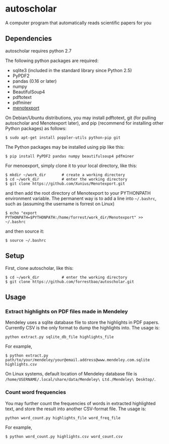 # autoscholar
A computer program that automatically reads scientific papers for you

## Dependencies

autoscholar requires python 2.7

The following python packages are required:
 
- sqlite3 (included in the standard library since Python 2.5)
- PyPDF2
- pandas (0.16 or later) 
- numpy
- BeautifulSoup4
- pdftotext
- pdfminer
- [menotexport](https://github.com/Xunius/Menotexport)

On Debian/Ubuntu distributions, you may install pdftotext, git (for pulling autoscholar and Menotexport later), and pip (recommend for installing other Python packages) as follows: 

    $ sudo apt-get install poppler-utils python-pip git

The Python packages may be installed using pip like this: 

    $ pip install PyPDF2 pandas numpy beautifulsoup4 pdfminer
    
For menoexport, simply clone it to your local directory, like this: 

    $ mkdir ~/work_dir       # create a working directory 
    $ cd ~/work_dir          # enter the working directory 
    $ git clone https://github.com/Xunius/Menotexport.git

and then add the root directory of Menotexport to your PYTHONPATH environment variable. The permanent way is to add a line into `~/.bashrc`, such as (assuming the username is forrest on Linux) 

    $ echo "export PYTHONPATH=$PYTHONPATH:/home/forrest/work_dir/Menotexport" >> ~/.bashrc

and then source it: 

    $ source ~/.bashrc 

## Setup
First, clone autoscholar, like this: 

    $ cd ~/work_dir          # enter the working directory
    $ git clone https://github.com/forrestbao/autoscholar.git
    
## Usage
### Extract highlights on PDF files made in Mendeley 
Mendeley uses a sqlite database file to store the highlights in PDF papers. Currently CSV is the only format to dump the highlights into. The usage is:  

`python extract.py sqlite_db_file highlights_file` 

For example, 

    $ python extract.py path/to/your/mendeley/your@email.address@www.mendeley.com.sqlite highlights.csv

On Linux systems, default location of Mendeley database file is `/home/USERNAME/.local/share/data/Mendeley\ Ltd./Mendeley\ Desktop/`. 

### Count word frequencies 
You may further count the frequencies of words in extracted highlighted text, and store the result into another CSV-format file. The usage is: 

`python word_count.py highlights_file word_freq_file`

For example, 

    $ python word_count.py highlights.csv word_count.csv
